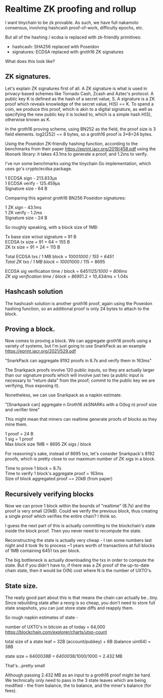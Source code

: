 Realtime ZK proofing and rollup
===============================

I want tinychain to be zk provable. As such, we have full nakamoto consensus, involving hashcash proof-of-work, difficulty epochs, etc.

But all of the hashing / ecdsa is replaced with zk-friendly primitives:

- hashcash: SHA256 replaced with Poseidon
- signatures: ECDSA replaced with groth16 ZK signatures

What does this look like?

## ZK signatures.

Let's explain ZK signatures first of all. A ZK signature is what is used in privacy-based schemes like Tornado Cash, Zcash and Aztec's protocol. A public key K is defined as the hash of a secret value, S. A signature is a ZK proof which reveals knowledge of the secret value, H(S) == K. To spend a coin, we produce this proof, which is akin to a digital signature, as well as specifying the new public key it is locked to, which is a simple hash H(S), otherwise known as K. 

In the groth16 proving scheme, using BN252 as the field, the proof size is 3 field elements. log2(252) ~= 8 bytes, so a groth16 proof is 3*8=24 bytes. 

Using the Poseidon ZK-friendly hashing function, according to the benchmarks from their paper https://eprint.iacr.org/2019/458.pdf using the libsnark library: it takes 43.1ms to generate a proof, and 1.2ms to verify.

I've run some benchmarks using the tinychain Go implementation, which uses go's crypto/ecdsa package.

1 ECDSA sign - 213.833µs\
1 ECDSA verify - 125.459µs\
Signature size - 64 B

Comparing this against groth16 BN256 Poseidon signatures:

1 ZK sign - 43.1ms\
1 ZK verify - 1.2ms\
Signature size - 24 B

So roughly speaking, with a block size of 1MB:

Tx base size w/out signature = 91 B\
ECDSA tx size = 91 + 64 = 155 B\
ZK tx size = 91 + 24 = 115 B

Total ECDSA txs / 1 MB block = 1000*1000 / 155 = 6451\
Total ZK txs / 1 MB block = 1000*1000 / 115 = 8695

ECDSA sig verification time / block = 6451*125/1000 = 806ms\
ZK sig verification time / block = 8695*1.2 = 10,434ms = 1.04s

## Hashcash solution

The hashcash solution is another groth16 proof, again using the Poseidon hashing function, so an additional proof is only 24 bytes to attach to the block.

## Proving a block.

Now comes to proving a block. We can aggregate groth16 proofs using a variety of systems, but I'm just going to use SnarkPack as an example https://eprint.iacr.org/2021/529.pdf

"SnarkPack can aggregate 8192 proofs in 8.7s and verify them in 163ms"

The Snarkpack proofs involve 120 public inputs, so they are actually larger than our signature proofs which will involve just two (a public input is necessary to "return data" from the proof; commit to the public key we are verifying, thus exposing it). 

Nonetheless, we can use Snarkpack as a napkin estimate.

"[Snarkpack can] aggregate n Groth16 zkSNARKs with a O(log n) proof size and verifier time"

This might mean that miners can realtime generate proofs of blocks as they mine them.

1 proof = 24 B\
1 sig = 1 proof\
Max block size 1MB = 8695 ZK sigs / block

For reasoning's sake, instead of 8695 txs, let's consider Snarkpack's 8192 proofs, which is pretty close to our maximum number of ZK sigs in a block.

Time to prove 1 block = 8.7s\
Time to verify 1 block's aggregate proof = 163ms\
Size of block aggregated proof ~= 20kB (from paper)

## Recursively verifying blocks

Now we can prove 1 block within the bounds of "realtime" (8.7s) and the proof is very small (20kB). Could we verify the previous block, thus creating a single proof which verifies the entire chain? I think so.

I guess the next part of this is actually committing to the blockchain's state inside the block proof. Then you never need to recompute the state.

Reconstructing the state is actually very cheap - I ran some numbers last night and it took 9s to process ~1 years worth of transactions at full blocks of 1MB containing 6451 txs per block.

The big bottleneck is actually downloading the txs in order to compute the state. But if you didn't have to, if there was a ZK proof of the up-to-date chain state, then it would be O(N) cost where N is the number of UXTO's.

## State size.

The really good part about this is that means the chain can actually be...tiny.  Since rebuilding state after a reorg is so cheap, you don't need to store full state snapshots, you can just store state diffs and reapply them.  

So rough napkin estimates of state -   

number of UXTO's in bitcoin as of today = 64,000 https://blockchain.com/explorer/charts/utxo-count 

total size of a state leaf = 32B (account/pubkey) + 6B (balance uint64) = 38B  

state size = 64000*38B = 64000*38/1000/1000 = 2.432 MB

That's...pretty small

Although passing 2.432 MB as an input to a groth16 proof might be hard. We technically only need to pass in the 3 state leaves which are being modified - the from balance, the to balance, and the miner's balance (for fees).
